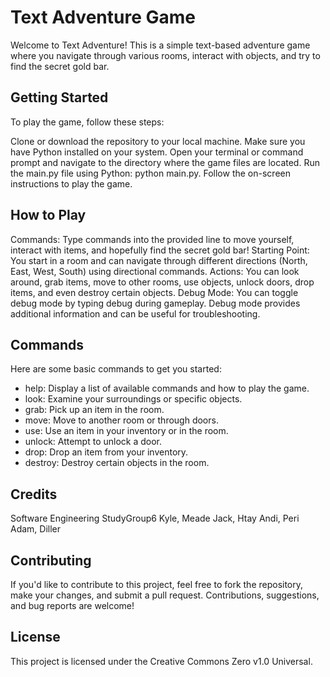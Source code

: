 # Text Adventure Game

Welcome to Text Adventure! This is a simple text-based adventure game where you navigate through various rooms, interact with objects, and try to find the secret gold bar.

## Getting Started
To play the game, follow these steps:

Clone or download the repository to your local machine.
Make sure you have Python installed on your system.
Open your terminal or command prompt and navigate to the directory where the game files are located.
Run the main.py file using Python: python main.py.
Follow the on-screen instructions to play the game.
## How to Play
Commands: Type commands into the provided line to move yourself, interact with items, and hopefully find the secret gold bar!
Starting Point: You start in a room and can navigate through different directions (North, East, West, South) using directional commands.
Actions: You can look around, grab items, move to other rooms, use objects, unlock doors, drop items, and even destroy certain objects.
Debug Mode: You can toggle debug mode by typing debug during gameplay. Debug mode provides additional information and can be useful for troubleshooting.
## Commands
Here are some basic commands to get you started:

- help: Display a list of available commands and how to play the game.
- look: Examine your surroundings or specific objects.
- grab: Pick up an item in the room.
- move: Move to another room or through doors.
- use: Use an item in your inventory or in the room.
- unlock: Attempt to unlock a door.
- drop: Drop an item from your inventory.
- destroy: Destroy certain objects in the room.

## Credits
Software Engineering StudyGroup6
	Kyle, Meade
	Jack, Htay
	Andi, Peri
	Adam, Diller

## Contributing
If you'd like to contribute to this project, feel free to fork the repository, make your changes, and submit a pull request. Contributions, suggestions, and bug reports are welcome!

## License
This project is licensed under the Creative Commons Zero v1.0 Universal.

